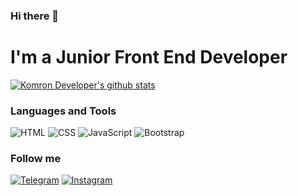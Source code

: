 ### Hi there 👋

<!--
**Komron Developer** is a ✨ _special_ ✨ repository because its `README.md` (this file) appears on your GitHub profile.

Here are some ideas to get you started:

- 🔭 I’m currently working on ...
- 🌱 I’m currently learning ...
- 👯 I’m looking to collaborate on ...
- 🤔 I’m looking for help with ...
- 💬 Ask me about ...
- 📫 How to reach me: ...
- 😄 Pronouns: ...
- ⚡ Fun fact: ...
-->
# I'm a Junior Front End Developer
[![Komron Developer's github stats ](https://github-readme-stats.vercel.app/api?username=KomronbekDev&show_icons=true&theme=dark)](https://github.com/KomronbekDev/github-readme-stats)


### Languages and Tools

![HTML](https://img.shields.io/badge/HTML-090909?style=for-the-badge&logo=HTML5&logoColor=E34F26) ![CSS](https://img.shields.io/badge/CSS-090909?style=for-the-badge&logo=CSS3&logoColor=1572B6) ![JavaScript](https://img.shields.io/badge/JavaScript-090909?style=for-the-badge&logo=JavaScript&logoColor=F7DF1E)
![Bootstrap](https://img.shields.io/badge/Bootstrap-090909?style=for-the-badge&logo=Bootstrap&logoColor=#64007a)
### Follow me

[![Telegram](https://img.shields.io/badge/Telegram-090909?style=for-the-badge&logo=Telegram&logoColor=#1DA1F2)](https://t.me/komron_developer) [![Instagram](https://img.shields.io/badge/Instagram-090909?style=for-the-badge&logo=Instagram&logoColor=#1DA1F2)](https://www.instagram.com/komron_developer/)
